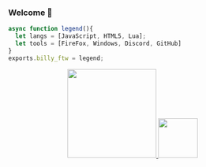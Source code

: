 ### Welcome 🍇
<!--
**BillyFTWw/BillyFTWw** is a ✨ _special_ ✨ repository because its `README.md` (this file) appears on your GitHub profile.

Here are some ideas to get you started:

- 🌱 I’m currently learning ...
- 👯 I’m looking to collaborate on ...
- 🤔 I’m looking for help with ...
- 💬 Ask me about ...
- 📫 How to reach me: ...
- 😄 Pronouns: ...
- ⚡ Fun fact: ...
-->

```js
async function legend(){
  let langs = [JavaScript, HTML5, Lua];
  let tools = [FireFox, Windows, Discord, GitHub]
}
exports.billy_ftw = legend;
```

<p align="center">
<a href="https://github.com/Kazakos-OG">
  <img height="180em" src="https://github-readme-stats.vercel.app/api?username=BillyFTWw&show_icons=true&title_color=5865F2&icon_color=5865F2&text_color=FFFFFF&bg_color=171B23&include_all_commits=true&count_private=true"/>
  <img height="80em" src="https://github-readme-stats.vercel.app/api/top-langs/?username=BillyFTWw&layout=compact&langs_count=8&title_color=5865F2&icon_color=5865F2&text_color=FFFFFF&bg_color=171B23"/>
</a>
</p>
